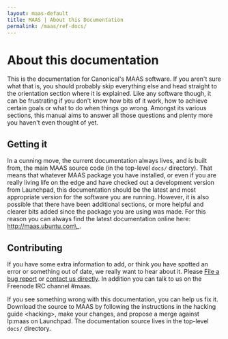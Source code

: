 ```yaml
---
layout: maas-default
title: MAAS | About this Documentation
permalink: /maas/ref-docs/
---
```


# About this documentation


This is the documentation for Canonical's MAAS software. If you aren't sure what that is, you should probably skip everything else and head straight to the orientation section where it is explained. Like any software though, it can be frustrating if you don't know how bits of it work, how to achieve certain goals or what to do when things go wrong. Amongst its various sections, this manual aims to answer all those questions and plenty more you haven't even thought of yet.

Getting it
----------

In a cunning move, the current documentation always lives, and is built from, the main MAAS source code (in the top-level `docs/` directory). That means that whatever MAAS package you have installed, or even if you are really living life on the edge and have checked out a development version from Launchpad, this documentation should be the latest and most appropriate version for the software you are running. However, it is also possible that there have been additional sections, or more helpful and clearer bits added since the package you are using was made. For this reason you can always find the latest documentation online here: http://maas.ubuntu.com\_.

Contributing
------------

If you have some extra information to add, or think you have spotted an error or something out of date, we really want to hear about it. Please [File a bug report](https://bugs.launchpad.net/maas/+filebug) or [contact us directly](https://launchpad.net/~maas-maintainers/+contactuser). In addition you can talk to us on the Freenode IRC channel \#maas.

If you see something wrong with this documentation, you can help us fix it. Download the source to MAAS by following the instructions in the hacking guide \<hacking\>, make your changes, and propose a merge against lp:maas on Launchpad. The documentation source lives in the top-level `docs/` directory.
